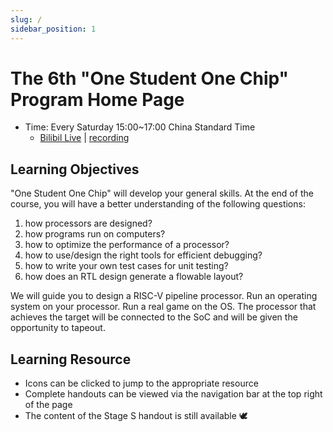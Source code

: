 ```yaml
---
slug: /
sidebar_position: 1
---
```


<!-- # 第六期"一生一芯"课程主页 -->
# The 6th "One Student One Chip" Program Home Page

<!-- * 课时: 每周六15:00~17:00
  * [B站直播](https://live.bilibili.com/24416626) | [录播链接](https://space.bilibili.com/2107852263/channel/collectiondetail?sid=1523995) -->
* Time: Every Saturday 15:00~17:00 China Standard Time
  * [Bilibil Live](https://live.bilibili.com/24416626) | [recording](https://space.bilibili.com/2107852263/channel/collectiondetail?sid=1523995)

<!-- ## 学习目标 -->
## Learning Objectives

<!-- "一生一芯"将会培养大家的综合能力.
大家完成学习之后, 将会对以下问题有一定的认识:
1. 处理器是如何设计的?
1. 程序是如何在计算机上运行的?
1. 如何对处理器的性能进行优化?
1. 如何使用/设计正确的工具高效地进行调试?
1. 如何自己编写测试用例进行单元测试?
1. RTL设计如何生成可流片的版图? -->
"One Student One Chip" will develop your general skills.
At the end of the course, you will have a better understanding of the following questions:
1. how processors are designed?
1. how programs run on computers?
1. how to optimize the performance of a processor?
1. how to use/design the right tools for efficient debugging?
1. how to write your own test cases for unit testing?
1. how does an RTL design generate a flowable layout?

<!-- 我们将会引导大家设计一款RISC-V流水线处理器,
并在自己设计的处理器上运行操作系统,
在操作系统上运行真实游戏.
达成指标的处理器将可以接入到SoC, 并获得流片机会. -->
We will guide you to design a RISC-V pipeline processor.
Run an operating system on your processor.
Run a real game on the OS.
The processor that achieves the target will be connected to the SoC and will be given the opportunity to tapeout.

<!-- ## 教学资源 -->
## Learning Resource

<!-- * 可点击图标跳转到相应资源
* 完整的讲义可通过页面右上方导航栏查看
* S阶段讲义内容仍然在🕊 -->
* Icons can be clicked to jump to the appropriate resource
* Complete handouts can be viewed via the navigation bar at the top right of the page
* The content of the Stage S handout is still available 🕊
